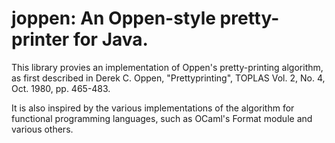 # joppen: An Oppen-style pretty-printer for Java.

This library provies an implementation of Oppen's pretty-printing algorithm, as first
described in Derek C. Oppen, "Prettyprinting", TOPLAS Vol. 2, No. 4, Oct. 1980, pp. 465-483.

It is also inspired by the various implementations of the algorithm for functional programming
languages, such as OCaml's Format module and various others.

